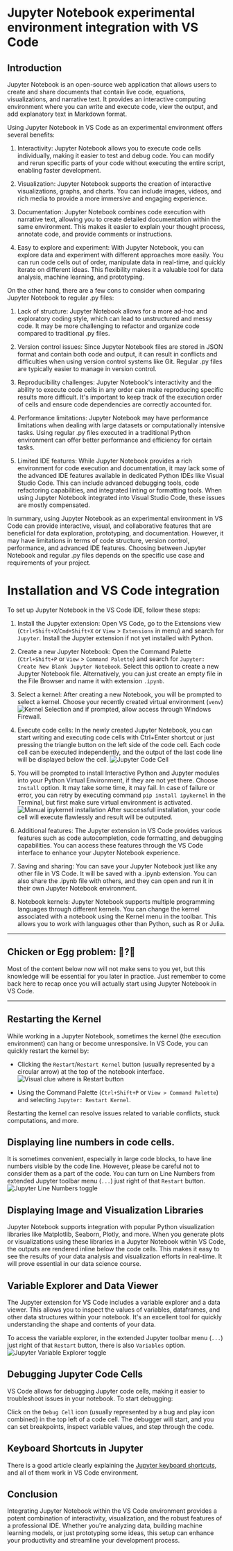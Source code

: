# Jupyter Notebook experimental environment integration with VS Code

## Introduction

Jupyter Notebook is an open-source web application that allows users to create and share documents that contain live code, equations, visualizations, and narrative text. It provides an interactive computing environment where you can write and execute code, view the output, and add explanatory text in Markdown format.

Using Jupyter Notebook in VS Code as an experimental environment offers several benefits:

1. Interactivity: Jupyter Notebook allows you to execute code cells individually, making it easier to test and debug code. You can modify and rerun specific parts of your code without executing the entire script, enabling faster development.

2. Visualization: Jupyter Notebook supports the creation of interactive visualizations, graphs, and charts. You can include images, videos, and rich media to provide a more immersive and engaging experience. 

3. Documentation: Jupyter Notebook combines code execution with narrative text, allowing you to create detailed documentation within the same environment. This makes it easier to explain your thought process, annotate code, and provide comments or instructions.

4. Easy to explore and experiment: With Jupyter Notebook, you can explore data and experiment with different approaches more easily. You can run code cells out of order, manipulate data in real-time, and quickly iterate on different ideas. This flexibility makes it a valuable tool for data analysis, machine learning, and prototyping.

On the other hand, there are a few cons to consider when comparing Jupyter Notebook to regular .py files:

1. Lack of structure: Jupyter Notebook allows for a more ad-hoc and exploratory coding style, which can lead to unstructured and messy code. It may be more challenging to refactor and organize code compared to traditional .py files.

2. Version control issues: Since Jupyter Notebook files are stored in JSON format and contain both code and output, it can result in conflicts and difficulties when using version control systems like Git. Regular .py files are typically easier to manage in version control.

3. Reproducibility challenges: Jupyter Notebook's interactivity and the ability to execute code cells in any order can make reproducing specific results more difficult. It's important to keep track of the execution order of cells and ensure code dependencies are correctly accounted for.

4. Performance limitations: Jupyter Notebook may have performance limitations when dealing with large datasets or computationally intensive tasks. Using regular .py files executed in a traditional Python environment can offer better performance and efficiency for certain tasks.

5. Limited IDE features: While Jupyter Notebook provides a rich environment for code execution and documentation, it may lack some of the advanced IDE features available in dedicated Python IDEs like Visual Studio Code. This can include advanced debugging tools, code refactoring capabilities, and integrated linting or formatting tools. When using Jupyter Notebook integrated into Visual Studio Code, these issues are mostly compensated.

In summary, using Jupyter Notebook as an experimental environment in VS Code can provide interactive, visual, and collaborative features that are beneficial for data exploration, prototyping, and documentation. However, it may have limitations in terms of code structure, version control, performance, and advanced IDE features. Choosing between Jupyter Notebook and regular .py files depends on the specific use case and requirements of your project.

# Installation and VS Code integration

To set up Jupyter Notebook in the VS Code IDE, follow these steps:

1. Install the Jupyter extension: Open VS Code, go to the Extensions view (`Ctrl+Shift+X`/`Cmd+Shift+X` or `View` > `Extensions` in menu) and search for `Jupyter`. Install the Jupyter extension if not yet installed with Python.

1. Create a new Jupyter Notebook: Open the Command Palette (`Ctrl+Shift+P` or `View` > `Command Palette`) and search for `Jupyter: Create New Blank Jupyter Notebook`. Select this option to create a new Jupyter Notebook file. Alternatively, you can just create an empty file in the File Browser and name it with extension `.ipynb`.

1. Select a kernel: After creating a new Notebook, you will be prompted to select a kernel. Choose your recently created virtual environment (`venv`) ![Kernel Selection](img/jupyter_kernel.png) and if prompted, allow access through Windows Firewall.

1. Execute code cells: In the newly created Jupyter Notebook, you can start writing and executing code cells with Ctrl+Enter shortcut or just pressing the triangle button on the left side of the code cell. Each code cell can be executed independently, and the output of the last code line will be displayed below the cell.
![Jupyter Code Cell](img/jupyter_code_cell.png)

1. You will be prompted to install Interactive Python and Jupyter modules into your Python Virtual Environment, if they are not yet there. Choose `Install` option. It may take some time, it may fail. In case of failure or error, you can retry by executing command `pip install ipykernel` in the Terminal, but first make sure virtual environment is activated.
![Manual ipykernel installation](img/manual_ipykernel_installation.png)
After successfull installation, your code cell will execute flawlessly and result will be outputed.

1. Additional features: The Jupyter extension in VS Code provides various features such as code autocompletion, code formatting, and debugging capabilities. You can access these features through the VS Code interface to enhance your Jupyter Notebook experience.

1. Saving and sharing: You can save your Jupyter Notebook just like any other file in VS Code. It will be saved with a .ipynb extension. You can also share the .ipynb file with others, and they can open and run it in their own Jupyter Notebook environment.

1. Notebook kernels: Jupyter Notebook supports multiple programming languages through different kernels. You can change the kernel associated with a notebook using the Kernel menu in the toolbar. This allows you to work with languages other than Python, such as R or Julia.

---

## Chicken or Egg problem: 🐔?🥚

Most of the content below now will not make sens to you yet, but this knowledge will be essential for you later in practice. Just remember to come back here to recap once you will actually start using Jupyter Notebook in VS Code.

---

## Restarting the Kernel

While working in a Jupyter Notebook, sometimes the kernel (the execution environment) can hang or become unresponsive. In VS Code, you can quickly restart the kernel by:

- Clicking the `Restart`/`Restart Kernel` button (usually represented by a circular arrow) at the top of the notebook interface.
![Visual clue where is Restart button](img/jupyter_restart_kernel.png)

- Using the Command Palette (`Ctrl+Shift+P` or `View > Command Palette`) and selecting `Jupyter: Restart Kernel`.

Restarting the kernel can resolve issues related to variable conflicts, stuck computations, and more.

## Displaying line numbers in code cells.

It is sometimes convenient, especially in large code blocks, to have line numbers visible by the code line. However, please be careful not to consider them as a part of the code. You can turn on Line Numbers from extended Jupyter toolbar menu (`...`) just right of that `Restart` button.
![Jupyter Line Numbers toggle](img/jupyter_line_numbers.png)

## Displaying Image and Visualization Libraries

Jupyter Notebook supports integration with popular Python visualization libraries like Matplotlib, Seaborn, Plotly, and more. When you generate plots or visualizations using these libraries in a Jupyter Notebook within VS Code, the outputs are rendered inline below the code cells. This makes it easy to see the results of your data analysis and visualization efforts in real-time. It will prove essential in our data science course.

## Variable Explorer and Data Viewer

The Jupyter extension for VS Code includes a variable explorer and a data viewer. This allows you to inspect the values of variables, dataframes, and other data structures within your notebook. It's an excellent tool for quickly understanding the shape and contents of your data. 

To access the variable explorer, in the extended Jupyter toolbar menu (`...`) just right of that `Restart` button, there is also `Variables` option.
![Jupyter Variable Explorer toggle](img/jupyter_variable_explorer.png)

## Debugging Jupyter Code Cells

VS Code allows for debugging Jupyter code cells, making it easier to troubleshoot issues in your notebook. To start debugging:

Click on the `Debug Cell` icon (usually represented by a bug and play icon combined) in the top left of a code cell.
The debugger will start, and you can set breakpoints, inspect variable values, and step through the code.

## Keyboard Shortcuts in Jupyter

There is a good article clearly explaining the [Jupyter keyboard shortcuts](https://towardsdatascience.com/jypyter-notebook-shortcuts-bf0101a98330), and all of them work in VS Code environment.

## Conclusion

Integrating Jupyter Notebook within the VS Code environment provides a potent combination of interactivity, visualization, and the robust features of a professional IDE. Whether you're analyzing data, building machine learning models, or just prototyping some ideas, this setup can enhance your productivity and streamline your development process.
